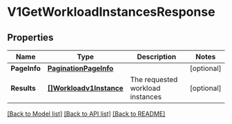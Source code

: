 # V1GetWorkloadInstancesResponse

## Properties

Name | Type | Description | Notes
------------ | ------------- | ------------- | -------------
**PageInfo** | [**PaginationPageInfo**](paginationPageInfo.md) |  | [optional] 
**Results** | [**[]Workloadv1Instance**](workloadv1Instance.md) | The requested workload instances | [optional] 

[[Back to Model list]](../README.md#documentation-for-models) [[Back to API list]](../README.md#documentation-for-api-endpoints) [[Back to README]](../README.md)


